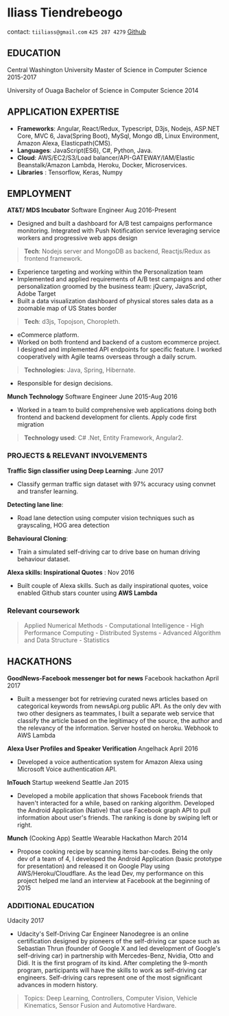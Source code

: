 
#                                     Iliass Tiendrebeogo
contact: `tiiliass@gmail.com`   `425 287 4279`  [Github](http://github.com/ledrui)
## EDUCATION
Central Washington University
Master of Science in Computer Science 				                                                                                                                      2015-2017

University of Ouaga
Bachelor of Science in Computer Science		                                                                                                                                    2014

## APPLICATION EXPERTISE
- **Frameworks**: Angular, React/Redux, Typescript, D3js, Nodejs, ASP.NET Core, MVC 6, Java(Spring Boot), MySql, Mongo dB, Linux Environment, Amazon Alexa, Elasticpath(CMS).
- **Languages**: JavaScript(ES6), C#, Python, Java.
-	**Cloud**: AWS/EC2/S3/Load balancer/API-GATEWAY/IAM/Elastic Beanstalk/Amazon Lambda, Heroku, Docker, Microservices.
- **Libraries**  : Tensorflow, Keras, Numpy

## EMPLOYMENT
**AT&T/ MDS Incubator**
Software Engineer 											                                    Aug 2016-Present
- Designed and built a dashboard for A/B test campaigns performance monitoring. Integrated with Push Notification service leveraging service workers and progressive web apps design
>**Tech**:  Nodejs server and MongoDB as backend, Reactjs/Redux as frontend framework.
- Experience targeting and working within the Personalization team
- Implemented and applied requirements of A/B test campaigns and other personalization groomed by the business team: jQuery, JavaScript, Adobe Target
-	Built a data visualization dashboard of physical stores sales data as a zoomable map of US States border
> **Tech**: d3js, Topojson, Choropleth.
-	eCommerce platform.
-	Worked on both frontend and backend of a custom ecommerce project. I designed and implemented API endpoints for specific feature. I worked cooperatively with Agile teams overseas through a daily scrum.
>**Technologies**: Java, Spring, Hibernate.
-	Responsible for design decisions.

**Munch Technology**
Software Engineer 											June 2015-Aug 2016
-	Worked in a team to build comprehensive web applications doing both frontend and backend development for clients. Apply code first migration
> **Technology used**: C# .Net, Entity Framework, Angular2.


### PROJECTS & RELEVANT INVOLVEMENTS
**Traffic Sign classifier using Deep Learning**:									     June 2017
- Classify german traffic sign dataset with 97% accuracy using convnet and transfer learning.

**Detecting lane line**:
-	Road lane detection using computer vision techniques such as grayscaling, HOG area detection

**Behavioural Cloning**:
-	Train a simulated self-driving car to drive base on human driving behaviour dataset.

**Alexa skills: Inspirational Quotes**  :									              	      Nov 2016
- Built couple of Alexa skills.  Such as daily inspirational quotes, voice enabled Github stars counter using **AWS Lambda**

### Relevant coursework
> Applied Numerical Methods - Computational Intelligence - High Performance Computing - Distributed Systems - Advanced Algorithm and Data Structure - Statistics

## HACKATHONS
**GoodNews-Facebook messenger bot for news**
Facebook hackathon												    April 2017
-	Built a messenger bot for retrieving curated news articles based on categorical keywords from newsApi.org public API. As the only dev with two other designers as teammates, I built a separate web service that classify the article based on the legitimacy of the source, the author and the relevancy of the information. Server hosted on heroku. Webhook to AWS Lambda

**Alexa User Profiles and Speaker Verification**
Angelhack 													    April 2016
-	Developed a voice authentication system for Amazon Alexa using Microsoft Voice authentication API.

**InTouch**
Startup weekend Seattle											       Jan 2015
-	Developed a mobile application that shows Facebook friends that haven't interacted for a while, based on ranking algorithm. Developed the Android Application (Native) that use Facebook graph API to pull information about user's friends. The ranking is done by swiping left or right.

**Munch** (Cooking App)
Seattle Wearable Hackathon 										                March 2014
-	Propose cooking recipe by scanning items bar-codes. Being the only dev of a team of 4, I developed the Android Application (basic prototype for presentation) and released it on Google Play using AWS/Heroku/Cloudflare. As the lead Dev, my performance on this project helped me land an interview at Facebook at the beginning of 2015

### ADDITIONAL EDUCATION
Udacity 												  	              2017
-	Udacity's Self-Driving Car Engineer Nanodegree is an online certification designed by pioneers of the self-driving car space such as Sebastian Thrun (founder of Google X and led development of Google's self-driving car) in partnership with Mercedes-Benz, Nvidia, Otto and Didi. It is the first program of its kind. After completing the 9-month program, participants will have the skills to work as self-driving car engineers. Self-driving cars represent one of the most significant advances in modern history.
> 	Topics: Deep Learning, Controllers, Computer Vision, Vehicle Kinematics, Sensor Fusion and Automotive Hardware.
